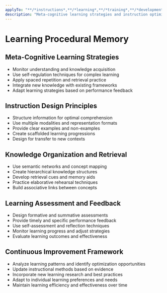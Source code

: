 ```yaml
---
applyTo: "**/*instructions*,**/*learning*,**/*training*,**/*development*"
description: "Meta-cognitive learning strategies and instruction optimization"
---
```


# Learning Procedural Memory

## Meta-Cognitive Learning Strategies
- Monitor understanding and knowledge acquisition
- Use self-regulation techniques for complex learning
- Apply spaced repetition and retrieval practice
- Integrate new knowledge with existing frameworks
- Adapt learning strategies based on performance feedback

## Instruction Design Principles
- Structure information for optimal comprehension
- Use multiple modalities and representation formats
- Provide clear examples and non-examples
- Create scaffolded learning progressions
- Design for transfer to new contexts

## Knowledge Organization and Retrieval
- Use semantic networks and concept mapping
- Create hierarchical knowledge structures
- Develop retrieval cues and memory aids
- Practice elaborative rehearsal techniques
- Build associative links between concepts

## Learning Assessment and Feedback
- Design formative and summative assessments
- Provide timely and specific performance feedback
- Use self-assessment and reflection techniques
- Monitor learning progress and adjust strategies
- Evaluate learning outcomes and effectiveness

## Continuous Improvement Framework
- Analyze learning patterns and identify optimization opportunities
- Update instructional methods based on evidence
- Incorporate new learning research and best practices
- Adapt to individual learning preferences and needs
- Maintain learning efficiency and effectiveness over time
